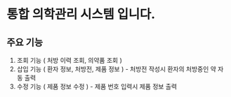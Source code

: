 # 통합 의학관리 시스템 입니다.

## 주요 기능
  1. 조회 기능 ( 처방 이력 조회, 의약품 조회 )
  2. 삽입 기능 ( 환자 정보, 처방전, 제품 정보 )
    - 처방전 작성시 환자의 처방중인 약 자동 출력
  3. 수정 기능 ( 제품 정보 수정 )
    - 제품 번호 입력시 제품 정보 출력
